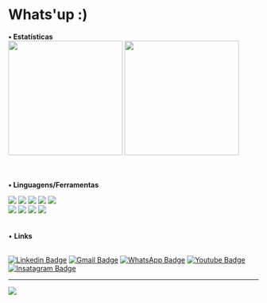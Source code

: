 <h1>Whats'up :)</h1>
<b>• Estatísticas</b> 
<br>

<div display="flex">
  <img height="230em" src="https://github-readme-stats.vercel.app/api?username=pauloesmelos&layout=compact&langs_count=168&theme=dark">
  <img height="230em" src="https://github-readme-stats.vercel.app/api/top-langs/?username=pauloesmelos&show_icons=true&theme=dark&include_all_commits=true&count_private=true">
</div>
<br>
<br>

<b>• Linguagens/Ferramentas </b>
<div>
  <img src="https://img.shields.io/badge/JavaScript-323330?style=for-the-badge&logo=javascript&logoColor=F7DF1E">
  <img src="https://img.shields.io/badge/React-20232A?style=for-the-badge&logo=react&logoColor=61DAFB">
  <img src="https://img.shields.io/badge/CSS3-1572B6?style=for-the-badge&logo=css3&logoColor=white">
  <img src="https://img.shields.io/badge/Bootstrap-563D7C?style=for-the-badge&logo=bootstrap&logoColor=white">
  <img src="https://img.shields.io/badge/C%2B%2B-00599C?style=for-the-badge&logo=c%2B%2B&logoColor=white">
  <br>
  <img src="https://img.shields.io/badge/npm-CB3837?style=for-the-badge&logo=npm&logoColor=white">
  <img src="https://img.shields.io/badge/GIT-E44C30?style=for-the-badge&logo=git&logoColor=white">
  <img src="https://img.shields.io/badge/eslint-3A33D1?style=for-the-badge&logo=eslint&logoColor=white">
  <img src="https://img.shields.io/badge/Jira-0052CC?style=for-the-badge&logo=Jira&logoColor=white">
</div>
<br>
<br>
• <b>Links</b><br><br>


[![Linkedin Badge](https://img.shields.io/badge/-LinkedIn-blue?style=flat-square&logo=Linkedin&logoColor=white&link=https://www.linkedin.com/in/pauloeduardomelos/)](https://www.linkedin.com/in/pauloeduardomelos/)
[![Gmail Badge](https://img.shields.io/badge/-Gmail-orange?style=flat-square&logo=Gmail&logoColor=white&link=https://mail.google.com/paulo.melos@sou.unifal-mg.edu.br)](https://mail.google.com/paulo.melos@sou.unifal-mg.edu.br)
[![WhatsApp Badge](https://img.shields.io/badge/-WhatsApp-green?style=flat-square&logo=WhatsApp&logoColor=white&link=035991897871)](035991897871)
[![Youtube Badge](https://img.shields.io/badge/-Youtube-red?style=flat-square&logo=Youtube&logoColor=white&link=https://www.youtube.com/channel/UCPsQXk6_2Jh6chp2N-tLqcA)](https://www.youtube.com/channel/UCPsQXk6_2Jh6chp2N-tLqcA)
[![Insatagram Badge](https://img.shields.io/badge/-Instagram-white?style=flat-square&logo=Instagram&logoColor=none&link=https://www.instagram.com/pauloesmelos/)](https://www.instagram.com/pauloesmelos/)
<br>
<hr>
<img src="https://profile-counter.glitch.me/pauloesmelos/count.svg">















<!---
pauloesmelos/pauloesmelos is a ✨ special ✨ repository because its `README.md` (this file) appears on your GitHub profile.
You can click the Preview link to take a look at your changes.
--->
